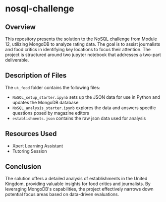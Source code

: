 # nosql-challenge

## Overview
This repository presents the solution to the NoSQL challenge from Module 12, utilizing MongoDB to analyze rating data. The goal is to assist journalists and food critics in identifying key locations to focus their attention. The project is structured around two jupyter notebook that addresses a two-part deliverable. 

## Description of Files
The `uk_food` folder contains the following files:
- `NoSQL_setup_starter.ipynb` sets up the JSON data for use in Python and updates the MongoDB database
- `NoSQL_analysis_starter.ipynb` explores the data and answers specific questions posed by magazine editors
- `establishments.json` contains the raw json data used for analysis

## Resources Used
- Xpert Learning Assistant
- Tutoring Session

## Conclusion
The solution offers a detailed analysis of establishments in the United Kingdom, providing valuable insights for food critics and journalists. By leveraging MongoDB's capabilities, the project effectively narrows down potential focus areas based on data-driven evaluations.